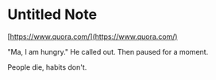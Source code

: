 # Untitled Note

[https://www.quora.com/](https://www.quora.com/)

"Ma, I am hungry." He called out. Then paused for a moment.  
  

People die, habits don't.